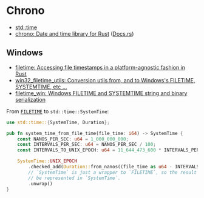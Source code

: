 # Chrono
- [std::time](https://doc.rust-lang.org/std/time/index.html)
- [chrono: Date and time library for Rust](https://github.com/chronotope/chrono) ([Docs.rs](https://docs.rs/chrono/latest/chrono/))

## Windows
- [filetime: Accessing file timestamps in a platform-agnostic fashion in Rust](https://github.com/alexcrichton/filetime)
- [win32_filetime_utils: Conversion utils from, and to Windows's FILETIME, SYSTEMTIME, etc ...](https://docs.rs/crate/win32_filetime_utils/0.2.1/source/src/lib.rs)
- [filetime_win: Windows FILETIME and SYSTEMTIME string and binary serialization](https://docs.rs/filetime_win/latest/filetime_win/index.html)

From [`FILETIME`](https://learn.microsoft.com/en-us/windows/win32/api/minwinbase/ns-minwinbase-filetime) to `std::time::SystemTime`:
```rust
use std::time::{SystemTime, Duration};

pub fn system_time_from_file_time(file_time: i64) -> SystemTime {
    const NANOS_PER_SEC: u64 = 1_000_000_000;
    const INTERVALS_PER_SEC: u64 = NANOS_PER_SEC / 100;
    const INTERVALS_TO_UNIX_EPOCH: u64 = 11_644_473_600 * INTERVALS_PER_SEC;

    SystemTime::UNIX_EPOCH
        .checked_add(Duration::from_nanos((file_time as u64 - INTERVALS_TO_UNIX_EPOCH) * 100))
        // `SystemTime` is just a wrapper to `FILETIME`, so the result must can
        // be represented in `SystemTime`.
        .unwrap()
}
```